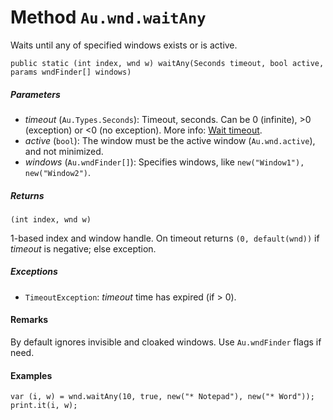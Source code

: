 # Method `Au.wnd.waitAny`

Waits until any of specified windows exists or is active.

```
public static (int index, wnd w) waitAny(Seconds timeout, bool active, params wndFinder[] windows)
```

##### Parameters

- *timeout*  (`Au.Types.Seconds`):
    Timeout, seconds. Can be 0 (infinite), >0 (exception) or \<0 (no exception). More info: [Wait timeout](../articles/Wait%20timeout.html).
- *active*  (`bool`):
    The window must be the active window (`Au.wnd.active`), and not minimized.
- *windows*  (`Au.wndFinder[]`):
    Specifies windows, like `new("Window1"), new("Window2")`.

##### Returns

`(int index, wnd w)`

1-based index and window handle. On timeout returns `(0, default(wnd))` if *timeout* is negative; else exception.

##### Exceptions

- `TimeoutException`:
    *timeout* time has expired (if > 0).

#### Remarks

By default ignores invisible and cloaked windows. Use `Au.wndFinder` flags if need.

#### Examples

```
var (i, w) = wnd.waitAny(10, true, new("* Notepad"), new("* Word"));
print.it(i, w);
```